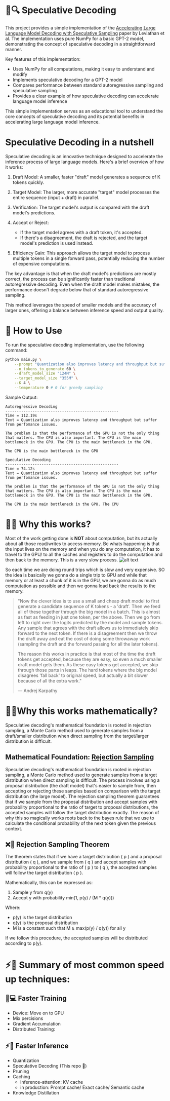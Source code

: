 # 🔄🔍 Speculative Decoding 
This project provides a simple implementation of the [Accelerating Large Language Model Decoding with Speculative Sampling](https://arxiv.org/abs/2302.01318) paper by Leviathan et al. The implementation uses pure NumPy for a basic GPT-2 model, demonstrating the concept of speculative decoding in a straightforward manner.

Key features of this implementation:
- Uses NumPy for all computations, making it easy to understand and modify
- Implements speculative decoding for a GPT-2 model
- Compares performance between standard autoregressive sampling and speculative sampling
- Provides a clear example of how speculative decoding can accelerate language model inference

This simple implementation serves as an educational tool to understand the core concepts of speculative decoding and its potential benefits in accelerating large language model inference.

# Speculative Decoding in a nutshell
Speculative decoding is an innovative technique designed to accelerate the inference process of large language models. Here's a brief overview of how it works:

1. Draft Model: A smaller, faster "draft" model generates a sequence of K tokens quickly.

2. Target Model: The larger, more accurate "target" model processes the entire sequence (input + draft) in parallel.

3. Verification: The target model's output is compared with the draft model's predictions.

4. Accept or Reject: 
   - If the target model agrees with a draft token, it's accepted.
   - If there's a disagreement, the draft is rejected, and the target model's prediction is used instead.

5. Efficiency Gain: This approach allows the target model to process multiple tokens in a single forward pass, potentially reducing the number of expensive computations.

The key advantage is that when the draft model's predictions are mostly correct, the process can be significantly faster than traditional autoregressive decoding. Even when the draft model makes mistakes, the performance doesn't degrade below that of standard autoregressive sampling.

This method leverages the speed of smaller models and the accuracy of larger ones, offering a balance between inference speed and output quality.


# 🚀 How to Use

To run the speculative decoding implementation, use the following command:

```bash
python main.py \
    --prompt "Quantization also improves latency and throughput but suffer from perf" \
    --n_tokens_to_generate 60 \
    --draft_model_size "124M" \
    --target_model_size "355M" \
    --K 4 \
    --temperature 0 # 0 for greedy sampling
```
Sample Output:

```
Autoregressive Decoding
--------------------------------------------------
Time = 112.19s
Text = Quantization also improves latency and throughput but suffer from perfomance issues.

The problem is that the performance of the GPU is not the only thing that matters. The CPU is also important. The CPU is the main bottleneck in the GPU. The CPU is the main bottleneck in the GPU.

The CPU is the main bottleneck in the GPU

Speculative Decoding
--------------------------------------------------
Time = 74.12s
Text = Quantization also improves latency and throughput but suffer from perfomance issues.

The problem is that the performance of the GPU is not the only thing that matters. The CPU is also important. The CPU is the main bottleneck in the GPU. The CPU is the main bottleneck in the GPU.

The CPU is the main bottleneck in the GPU. The CPU

```



# 🤔💭 Why this works?
Most of the work getting done is **NOT** about computation, but its actually about all those read/writes to access memory.
Bc whats happening is that the input lives on the memory and when you do any computation, it has to travel to the GPU/ to all the caches and registers to do the computation and then back to the memory. This is a very slow process. 
![alt text](img/image.png)

So each time we are doing round trips which is slow and very expensive. SO the idea is basically we gonna do a single trip to GPU and while that memory or at least a chunk of it is in the GPU, we are gonna do as much computation as possible and then we gonna load back the results to the memory.

> "Now the clever idea is to use a small and cheap draft model to first generate a candidate sequence of K tokens - a 'draft'. Then we feed all of these together through the big model in a batch. This is almost as fast as feeding in just one token, per the above. Then we go from left to right over the logits predicted by the model and sample tokens. Any sample that agrees with the draft allows us to immediately skip forward to the next token. If there is a disagreement then we throw the draft away and eat the cost of doing some throwaway work (sampling the draft and the forward passing for all the later tokens).
> 
> The reason this works in practice is that most of the time the draft tokens get accepted, because they are easy, so even a much smaller draft model gets them. As these easy tokens get accepted, we skip through those parts in leaps. The hard tokens where the big model disagrees 'fall back' to original speed, but actually a bit slower because of all the extra work."
> 
> — Andrej Karpathy



# 🧮💡Why this works mathematically?

Speculative decoding's mathematical foundation is rooted in rejection sampling, a Monte Carlo method used to generate samples from a draft/smaller distribution when direct sampling from the target/larger distribution is difficult.

## Mathematical Foundation: [Rejection Sampling](https://en.wikipedia.org/wiki/Rejection_sampling)

Speculative decoding's mathematical foundation is rooted in rejection sampling, a Monte Carlo method used to generate samples from a target distribution when direct sampling is difficult. The process involves using a proposal distribution (the draft model) that's easier to sample from, then accepting or rejecting these samples based on comparison with the target distribution (the large model). The rejection sampling theorem guarantees that if we sample from the proposal distribution and accept samples with probability proportional to the ratio of target to proposal distributions, the accepted samples will follow the target distribution exactly. The reason of why this so magically works roots back to the bayes rule that we use to calculate the conditional probability of the next token given the previous context.

## ❌🎯 Rejection Sampling Theorem

The theorem states that if we have a target distribution \( p \) and a proposal distribution \( q \), and we sample from \( q \) and accept samples with probability proportional to the ratio of \( p \) to \( q \), the accepted samples will follow the target distribution \( p \).

Mathematically, this can be expressed as:

1. Sample y from q(y)
2. Accept y with probability min(1, p(y) / (M * q(y)))

Where:
- p(y) is the target distribution
- q(y) is the proposal distribution
- M is a constant such that M ≥ max(p(y) / q(y)) for all y

If we follow this procedure, the accepted samples will be distributed according to p(y).


# ⚡🚀 Summary of most common speed up techniques:
## 🧠💻 Faster Training
- Device: Move on to GPU
- Mix percisions
- Gradient Accumulation
- Distributed Training: 

## ⚡🤖 Faster Inference
- Quantization
- Speculative Decoding (This repo 💖)
- Pruning
- Caching
    - inference-attention: KV cache
    - in production: Prompt cache/ Exact cache/ Semantic cache
- Knowledge Distillation


